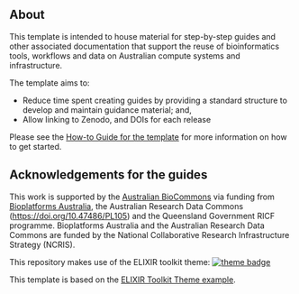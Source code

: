 ## About

This template is intended to house material for step-by-step guides and other associated documentation that support the reuse of bioinformatics tools, workflows and data on Australian compute systems and infrastructure.

The template aims to:

- Reduce time spent creating guides by providing a standard structure to develop and maintain guidance material; and,
- Allow linking to Zenodo, and DOIs for each release

Please see the [How-to Guide for the template]() for more information on how to get started.  


## Acknowledgements for the guides

This work is supported by the [Australian BioCommons](https://www.biocommons.org.au/) via funding from [Bioplatforms Australia](https://bioplatforms.com/), the Australian Research Data Commons (https://doi.org/10.47486/PL105) and the Queensland Government RICF programme. Bioplatforms Australia and the Australian Research Data Commons are funded by the National Collaborative Research Infrastructure Strategy (NCRIS).

This repository makes use of the ELIXIR toolkit theme: [![theme badge](https://img.shields.io/badge/ELIXIR%20toolkit%20theme-jekyll-blue?color=0d6efd)](https://github.com/ELIXIR-Belgium/elixir-toolkit-theme)

This template is based on the [ELIXIR Toolkit Theme example](https://github.com/ELIXIR-Belgium/elixir-toolkit-theme-example).
